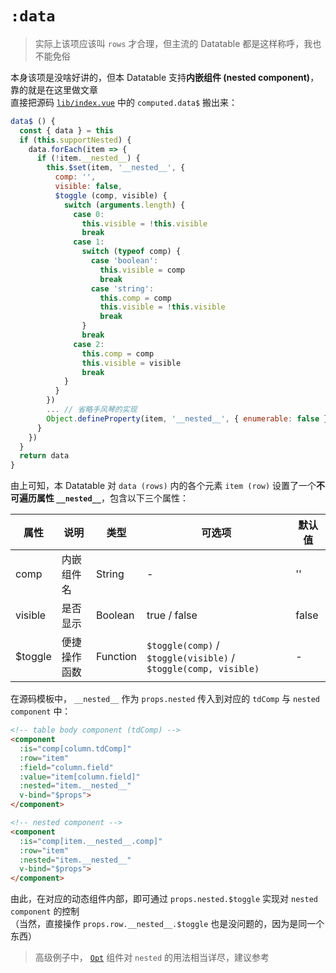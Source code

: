 # `:data`

> 实际上该项应该叫 `rows` 才合理，但主流的 Datatable 都是这样称呼，我也不能免俗

本身该项是没啥好讲的，但本 Datatable 支持**内嵌组件 (nested component)**，靠的就是在这里做文章  
直接把源码 [`lib/index.vue`](https://github.com/OneWayTech/vue2-datatable/blob/master/lib/index.vue) 中的 `computed.data$` 搬出来：

```js
data$ () {
  const { data } = this
  if (this.supportNested) {
    data.forEach(item => {
      if (!item.__nested__) {
        this.$set(item, '__nested__', {
          comp: '',
          visible: false,
          $toggle (comp, visible) {
            switch (arguments.length) {
              case 0:
                this.visible = !this.visible
                break
              case 1:
                switch (typeof comp) {
                  case 'boolean':
                    this.visible = comp
                    break
                  case 'string':
                    this.comp = comp
                    this.visible = !this.visible
                    break
                }
                break
              case 2:
                this.comp = comp
                this.visible = visible
                break
            }
          }
        })
        ... // 省略手风琴的实现
        Object.defineProperty(item, '__nested__', { enumerable: false })
      }
    })
  }
  return data
}
```

由上可知，本 Datatable 对 `data (rows)` 内的各个元素 `item (row)` 设置了一个**不可遍历属性 `__nested__`**，包含以下三个属性：

| 属性 | 说明 | 类型 | 可选项 | 默认值 |
|---------|--------------|----------|-------------------------------------------------------------|--------|
| comp | 内嵌组件名 | String | - | '' |
| visible | 是否显示 | Boolean | true / false | false |
| $toggle | 便捷操作函数 | Function | `$toggle(comp)` / `$toggle(visible)` / `$toggle(comp, visible)` | - |

在源码模板中， `__nested__` 作为 `props.nested` 传入到对应的 `tdComp` 与 `nested component` 中：

```html
<!-- table body component (tdComp) -->
<component
  :is="comp[column.tdComp]"
  :row="item"
  :field="column.field"
  :value="item[column.field]"
  :nested="item.__nested__"
  v-bind="$props">
</component>

<!-- nested component -->
<component
  :is="comp[item.__nested__.comp]"
  :row="item"
  :nested="item.__nested__"
  v-bind="$props">
</component>
```


由此，在对应的动态组件内部，即可通过 `props.nested.$toggle` 实现对 `nested component` 的控制  
（当然，直接操作 `props.row.__nested__.$toggle` 也是没问题的，因为是同一个东西）

> 高级例子中， [`Opt`](https://github.com/OneWayTech/vue2-datatable/blob/master/examples/src/Advanced/comps/td-Opt.vue) 组件对 `nested` 的用法相当详尽，建议参考
